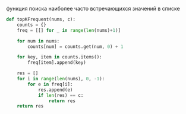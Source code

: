 функция поиска наиболее часто встречающихся значений в списке

```python
def topKFrequent(nums, c):
    counts = {}
    freq = [[] for _ in range(len(nums)+1)]

    for num in nums:
        counts[num] = counts.get(num, 0) + 1

    for key, item in counts.items():
        freq[item].append(key)

    res = []
    for i in range(len(nums), 0, -1):
        for e in freq[i]:
            res.append(e)
            if len(res) == c:
                return res
    return res

```